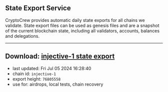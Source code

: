 ## State Export Service
CryptoCrew provides automatic daily state exports for all chains we validate. State export files can be used as genesis files and are a snapshot of the current blockchain state, including all validators, accounts, balances and delegations.

---
**Download: [injective-1 state export](https://dl-eu2.ccvalidators.com/SERVICE/injective/injective-1_export_76805558.json)**
---

- last updated: Fri Jul 05 2024 16:28:40
- chain id: `injective-1`
- export height: `76805558`
- use for: airdrops, local tests, chain recovery
